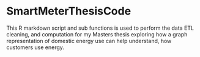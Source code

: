 # SmartMeterThesisCode
This R markdown script and sub functions is used to perform the data ETL cleaning, 
and computation for my Masters thesis exploring how a graph representation of domestic energy use can help understand, 
how customers use energy.
